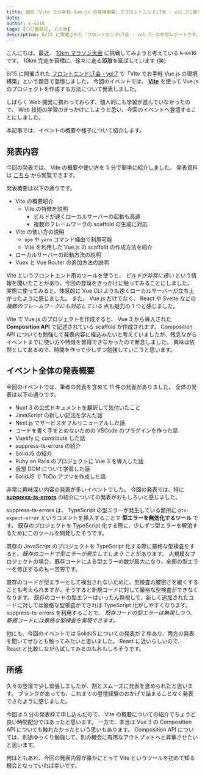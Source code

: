 ```yaml
---
title: 題目「Vite でお手軽 Vue.js の環境構築」でフロントエンドLT会 - vol.7に登壇してきました
date: 
author: k-so16
tags: [〇〇奮闘記, その他]
description: 6/15 に開催された『フロントエンドLT会 - vol.7』の参加レポートです。
---
```


こんにちは。最近、 [10km マラソン大会](https://sportsone.jp/running/srt/stocks/2022/srt20220917_136254.html) に挑戦してみようと考えている k-so16 です。
10km 完走を目標に、徐々に走る距離を延ばしています (笑)

6/15 に開催された [フロントエンドLT会 - vol.7](https://rakus.connpass.com/event/245664/) で「Vite でお手軽 Vue.js の環境構築」という題目で登壇しました。
今回のイベントでは、 **[Vite](https://vitejs.dev/)** を使って Vue.js のプロジェクトを作成する方法について発表しました。

しばらく Web 開発に携わっておらず、個人的にも学習が進んでいなかったので、 Web 技術の学習のきっかけにしようと思い、今回のイベントへ登壇することにしました。

本記事では、イベントの概要や様子について紹介します。

## 発表内容

今回の発表では、 Vite の概要や使い方を 5 分で簡単に紹介しました。
発表資料は [こちら](https://speakerdeck.com/azuki/vite-deoshou-qing-vue-dot-js-falsehuan-jing-gou-zhu) から閲覧できます。

発表概要は以下の通りです。

- Vite の概要紹介
    - Vite の特徴を説明
        - ビルドが速くローカルサーバーの起動も高速
        - 複数のフレームワークの scaffold の生成に対応
- Vite の使い方の説明
    - `npm` や `yarn` コマンド経由で利用可能
    - Vite を利用した Vue.js の scaffold の作成方法を紹介
- ローカルサーバーの起動方法の説明
- Vuex と Vue Router の追加方法の説明

Vite というフロントエンド用のツールを使うと、 *ビルドが非常に速い* という情報を聞いたことがあり、今回の登壇をきっかけに触ってみることにしました。
実際に使ってみると、体感的に Vue CLI よりも速くローカルサーバーが立ち上がったように感じました。
また、 Vue.js だけでなく、 React や Svelte などの *複数のフレームワークにも対応している* 点も魅力の 1 つと感じました。

Vite で Vue.js のプロジェクトを作成すると、 Vue 3 から導入された **Composition API** で記述されている scaffold が作成されます。
Composition API についても勉強して発表内容に組込みたいと考えていましたが、残念ながらイベントまでに使い方や特徴を習得できなかったので断念しました。
興味は依然としてあるので、時間を作って少しずつ勉強していこうと思います。

## イベント全体の発表概要

今回のイベントでは、筆者の発表を含めて 11 件の発表がありました。
全体の発表は以下の通りです。

- Nuxt 3 の公式ドキュメントを翻訳して気付いたこと
- JavaScript の新しい記法を学んだ話
- Next.js でサービスをフルリニューアルした話
- コードを書く手をとめないための VSCode のプラグインを作った話
- Vuetify に contribute した話
- suppress-ts-errors の紹介
- SolidJS の紹介
- Ruby on Rails のプロジェクトに Vue 3 を導入した話
- 仮想 DOM について学習した話
- SolidJS で ToDo アプリを作成した話

非常に興味深い内容の発表が多いイベントでした。
今回の発表では、特に **[suppress-ts-errors](https://github.com/kawamataryo/suppress-ts-errors)** の紹介についての発表がおもしろいと感じました。

suppress-ts-errors は、 TypeScript の型エラーが発生している箇所に `@ts-expect-error` というコメントを挿入することで **型エラーを無効化するツール** です。
既存のプロジェクトを TypeScript 化する際に、少しずつ型エラーを解消するためにこのツールを開発したそうです。

既存の JavaScript のプロジェクトを TypeScript 化する際に厳格な型検査をすると、*既存のコードで型エラーが発生してしまう* ことがあります。
大規模なプロジェクトの場合、既存コードによる型エラーの数が膨大になり、全部の型エラーを修正するのも一苦労です。

既存のコードが型エラーとして検出されないために、型検査の厳密さを緩くすることも考えられますが、そうすると新規コードに対して厳格な型検査ができなくなります。
既存のコードの型エラーはいったん無視して、新しく追加されたコードに対しては厳格な型検査ができれば TypeScript 化がしやすくなります。
suppress-ts-errors を利用することで、 *既存コードの型エラーは無視しつつ、新規コードには厳格な型検査を実現できます。*

他にも、今回のイベントでは SolidJS についての発表が 2 件あり、両方の発表を聞いてぜひとも触ってみたいと思いました。
React に近いらしいので、 React と比較しながら試してみるのもおもしろそうです。

## 所感

久々の登壇で少し緊張しましたが、割とスムーズに発表を進められたと思います。
ブランクがあっても、これまでの登壇経験のおかげで詰まることなく発表できたように感じました。

今回は 5 分の発表枠で申し込んだので、 Vite の概要についての紹介でちょうど良い時間配分ではあったと思います。
一方で、本当は Vue 3 の Composition API についても触れたかったという思いもあります。
Composition API については、別途ゆっくり勉強して、別の機会に有用なアウトプットへと昇華させたいと思います。

何はともあれ、今回の発表内容が誰かにとって Vite というツールを初めて知る機会となっていれば幸いです。
